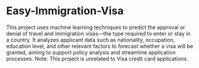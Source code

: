 # Easy-Immigration-Visa
This project uses machine learning techniques to predict the approval or denial of travel and immigration visas—the type required to enter or stay in a country. It analyzes applicant data such as nationality, occupation, education level, and other relevant factors to forecast whether a visa will be granted, aiming to support policy analysis and streamline application processes. Note: This project is unrelated to Visa credit card applications.
